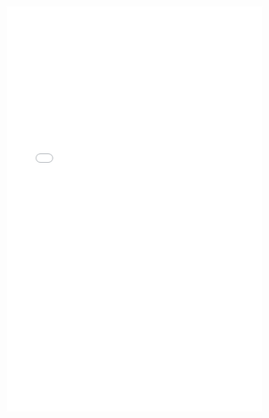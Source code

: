 <iframe
  src="//vocechat.songxingguo.com/"
  width="100%"
  height="800px"
  frameborder="0"
  allow="camera;microphone"
></iframe>
